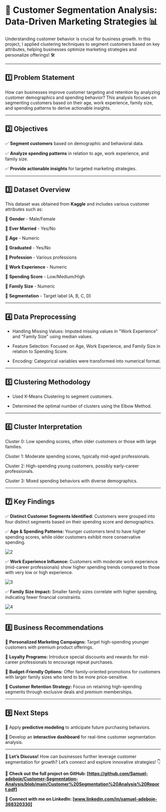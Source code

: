 # **🚀 Customer Segmentation Analysis: Data-Driven Marketing Strategies 📊**

Understanding customer behavior is crucial for business growth. In this project, I applied clustering techniques to segment customers based on key attributes, helping businesses optimize marketing strategies and personalize offerings! 🛠

---

## **1️⃣ Problem Statement**
How can businesses improve customer targeting and retention by analyzing customer demographics and spending behavior? This analysis focuses on segmenting customers based on their age, work experience, family size, and spending patterns to derive actionable insights.

---

## **2️⃣ Objectives**
✅ **Segment customers** based on demographic and behavioral data.

✅ **Analyze spending patterns** in relation to age, work experience, and family size.

✅ **Provide actionable insights** for targeted marketing strategies.

---

## **3️⃣ Dataset Overview**
This dataset was obtained from **Kaggle** and includes various customer attributes such as:

📌 **Gender** - Male/Female

📌 **Ever Married** - Yes/No

📌 **Age** - Numeric

📌 **Graduated** - Yes/No

📌 **Profession** - Various professions

📌 **Work Experience** - Numeric

📌 **Spending Score** - Low/Medium/High

📌 **Family Size** - Numeric

📌 **Segmentation** - Target label (A, B, C, D)

---
 ## **4️⃣ Data Preprocessing**

- Handling Missing Values: Imputed missing values in "Work Experience" and "Family Size" using median values.

- Feature Selection: Focused on Age, Work Experience, and Family Size in relation to Spending Score.

- Encoding: Categorical variables were transformed into numerical format.

---

## **5️⃣ Clustering Methodology**

- Used K-Means Clustering to segment customers.

- Determined the optimal number of clusters using the Elbow Method.


---

## **6️⃣ Cluster Interpretation**

Cluster 0: Low spending scores, often older customers or those with large families.

Cluster 1: Moderate spending scores, typically mid-aged professionals.

Cluster 2: High-spending young customers, possibly early-career professionals.

Cluster 3: Mixed spending behaviors with diverse demographics.

---

## **7️⃣ Key Findings**
✅ **Distinct Customer Segments Identified:** Customers were grouped into four distinct segments based on their spending score and demographics.

✅ **Age & Spending Patterns:** Younger customers tend to have higher spending scores, while older customers exhibit more conservative spending.

![2](https://github.com/user-attachments/assets/162a3408-11eb-48fa-9bc0-dbac793e877e)

✅ **Work Experience Influence:** Customers with moderate work experience (mid-career professionals) show higher spending trends compared to those with very low or high experience.

![3](https://github.com/user-attachments/assets/cf6fbfc9-1a55-47e6-830e-94403af3f848)


✅ **Family Size Impact:** Smaller family sizes correlate with higher spending, indicating fewer financial constraints.

![4](https://github.com/user-attachments/assets/ccf24f21-3a45-472d-a3fb-81a27f20dd4e)

---

## **8️⃣ Business Recommendations**
📌 **Personalized Marketing Campaigns:** Target high-spending younger customers with premium product offerings.

📌 **Loyalty Programs:** Introduce special discounts and rewards for mid-career professionals to encourage repeat purchases.

📌 **Budget-Friendly Options:** Offer family-oriented promotions for customers with larger family sizes who tend to be more price-sensitive.

📌 **Customer Retention Strategy:** Focus on retaining high-spending segments through exclusive deals and premium memberships.

---

## **9️⃣ Next Steps**

🔹 Apply **predictive modeling** to anticipate future purchasing behaviors.

🔹 Develop an **interactive dashboard** for real-time customer segmentation analysis.

---

💬 **Let’s Discuss!**
How can businesses further leverage customer segmentation for growth? Let’s connect and explore innovative strategies! 👇

🔗 **Check out the full project on GitHub: [https://github.com/Samuel-adeboje/Customer-Segmentation-Analysis/blob/main/Customer%20Segmentation%20Analysis%20Report.pdf]**

🔗 **Connect with me on LinkedIn: [www.linkedin.com/in/samuel-adeboje-368320330]**

